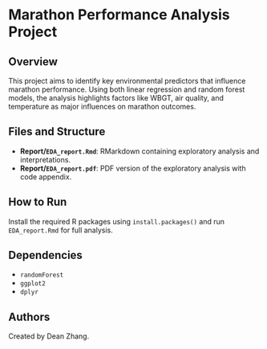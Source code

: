 # Marathon Performance Analysis Project

## Overview
This project aims to identify key environmental predictors that influence marathon performance. Using both linear regression and random forest models, the analysis highlights factors like WBGT, air quality, and temperature as major influences on marathon outcomes.

## Files and Structure
- **Report/`EDA_report.Rmd`**: RMarkdown containing exploratory analysis and interpretations.
- **Report/`EDA_report.pdf`**: PDF version of the exploratory analysis with code appendix.

## How to Run
Install the required R packages using `install.packages()` and run `EDA_report.Rmd` for full analysis.

## Dependencies
- `randomForest`
- `ggplot2`
- `dplyr`

## Authors
Created by Dean Zhang.
